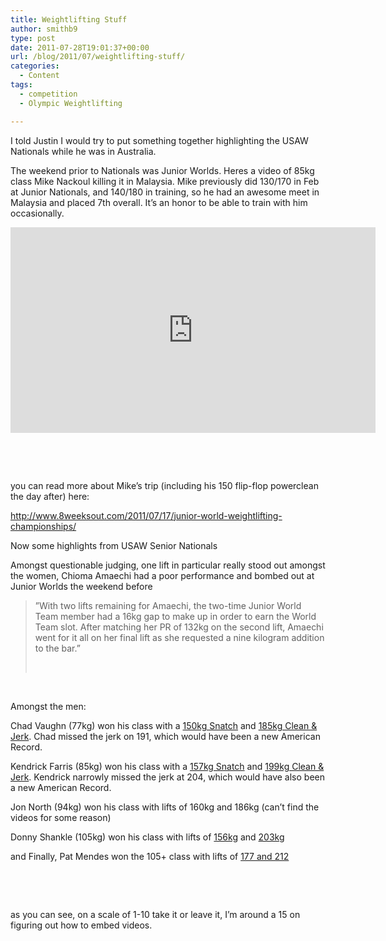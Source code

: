 ```yaml
---
title: Weightlifting Stuff
author: smithb9
type: post
date: 2011-07-28T19:01:37+00:00
url: /blog/2011/07/weightlifting-stuff/
categories:
  - Content
tags:
  - competition
  - Olympic Weightlifting

---
```

I told Justin I would try to put something together highlighting the USAW Nationals while he was in Australia.
  

  
The weekend prior to Nationals was Junior Worlds. Heres a video of 85kg class Mike Nackoul killing it in Malaysia. Mike previously did 130/170 in Feb at Junior Nationals, and 140/180 in training, so he had an awesome meet in Malaysia and placed 7th overall. It&#8217;s an honor to be able to train with him occasionally.
  

  
<span class="embed-youtube" style="text-align:center; display: block;"><iframe class='youtube-player' type='text/html' width='584' height='329' src='https://www.youtube.com/embed/gC5RHBmFCEo?version=3&#038;rel=1&#038;fs=1&#038;autohide=2&#038;showsearch=0&#038;showinfo=1&#038;iv_load_policy=1&#038;wmode=transparent' allowfullscreen='true' style='border:0;'></iframe></span>

&nbsp;

&nbsp;

you can read more about Mike&#8217;s trip (including his 150 flip-flop powerclean the day after) here:

<http://www.8weeksout.com/2011/07/17/junior-world-weightlifting-championships/>
  

  
Now some highlights from USAW Senior Nationals
  

  
Amongst questionable judging, one lift in particular really stood out amongst the women, Chioma Amaechi had a poor performance and bombed out at Junior Worlds the weekend before

> ‎&#8221;With two lifts remaining for Amaechi, the two-time Junior World Team member had a 16kg gap to make up in order to earn the World Team slot. After matching her PR of 132kg on the second lift, Amaechi went for it all on her final lift as she requested a nine kilogram addition to the bar.&#8221;
> 
> &nbsp;

<!--YouTube Error: bad URL entered-->

&nbsp;
  

  
Amongst the men:
  

  
Chad Vaughn (77kg) won his class with a [150kg Snatch][1] and [185kg Clean & Jerk][2]. Chad missed the jerk on 191, which would have been a new American Record.
  

  
Kendrick Farris (85kg) won his class with a [157kg Snatch][3] and [199kg Clean & Jerk][4]. Kendrick narrowly missed the jerk at 204, which would have also been a new American Record.
  

  
Jon North (94kg) won his class with lifts of 160kg and 186kg (can&#8217;t find the videos for some reason)
  

  
Donny Shankle (105kg) won his class with lifts of [156kg][5] and [203kg][6]
  

  
and Finally, Pat Mendes won the 105+ class with lifts of [177 and 212][7]
  
&nbsp;

&nbsp;
  
as you can see, on a scale of 1-10 take it or leave it, I&#8217;m around a 15 on figuring out how to embed videos.

&nbsp;

 [1]: http://www.youtube.com/watch?v=eFDTljCGvhk
 [2]: http://www.youtube.com/watch?v=8eQ6G18n5Ec
 [3]: http://www.youtube.com/watch?v=PCz3VvRP80E
 [4]: http://www.youtube.com/watch?v=XA3yC_yj26Y
 [5]: http://www.youtube.com/watch?v=VRxvgwlPB0E
 [6]: http://www.youtube.com/watch?v=WEvR473Ggco
 [7]: http://www.youtube.com/watch?v=yRRO6L8ddMI
